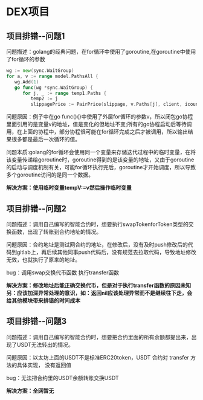 # DEX项目

## 项目排错--问题1

问题描述：golang的经典问题，在for循环中使用了goroutine,在goroutine中使用了for循环的参数

```go
wg := new(sync.WaitGroup)
for a, v := range model.PathsAll {
   wg.Add(1)
   go func(wg *sync.WaitGroup) {
      for j, _ := range temp1.Paths {
         temp2 := j
         slippagePrice := PairPrice(slippage, v.Paths[j], client, icount)
```

问题原因：例子中在go func(){}中使用了外层for循环的参数v，所以闭包go协程里面引用的是变量v的地址，值是变化的但地址不变;所有的go协程启动后等待调用，在上面的协程中，部分协程很可能在for循环完成之后才被调用，所以输出结果很多都是最后一次循环的值。

问题本质:golang的for循环会使用同一个变量来存储迭代过程中的临时变量，在将该变量传递给goroutine时，goroutine得到的是该变量的地址，又由于goroutine的启动与调度机制有关，可能for循环执行完后，goroutine才开始调度，所以导致多个goroutine访问的是同一个数据。

**解决方案：使用临时变量tempV:=v然后操作临时变量**

## **项目排错--问题2**

问题描述：调用自己编写的智能合约时，想要执行swapTokenforToken类型的交换函数，出现了转账到合约地址的情况。

问题原因：合约地址是测试网合约的地址，在修改后，没有及时push修改后的代码到gitlab上，再后续其他同事push代码后，没有规范去拉取代码，导致地址修改无效，也就执行了原来的地址。

bug：调用swap交换代币函数 执行transfer函数

**解决方案：修改地址后能正确交换代币，但是对于执行transfer函数的原因未知 另：应该加深异常处理的意识，如：返回nil应该处理异常而不是继续往下走，会给其他模块带来排错的时间成本**

## **项目排错--问题3**

问题描述：调用自己编写的智能合约时，想要把合约里面的所有余额都提出来，出现了USDT无法转出的情况。

问题原因：以太坊上面的USDT不是标准ERC20token，USDT 合约对 transfer 方法的具体实现， 没有返回值

bug：无法把合约里的USDT余额转账交换USDT

**解决方案：全网暂无**